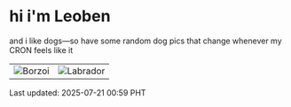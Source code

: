 # hi i'm Leoben

and i like dogs—so have some random dog pics that change whenever my CRON feels like it

|  |  |
|--------|----------|
| ![Borzoi](https://random-dog-vercel.vercel.app/api/random-borzoi?v=1753030758) | ![Labrador](https://random-dog-vercel.vercel.app/api/random-labrador?v=1753030758) |

Last updated: 2025-07-21 00:59 PHT
